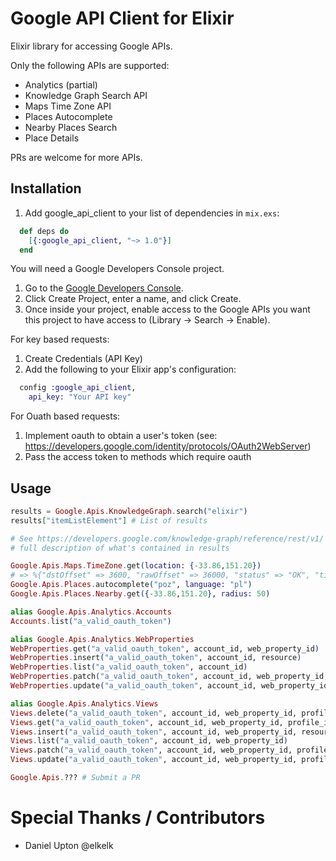 # Google API Client for Elixir

Elixir library for accessing Google APIs.

Only the following APIs are supported:

* Analytics (partial)
* Knowledge Graph Search API
* Maps Time Zone API
* Places Autocomplete
* Nearby Places Search
* Place Details

PRs are welcome for more APIs.

## Installation

1. Add google_api_client to your list of dependencies in `mix.exs`:

```elixir
  def deps do
    [{:google_api_client, "~> 1.0"}]
  end
```

You will need a Google Developers Console project.

1. Go to the [Google Developers Console](https://console.developers.google.com/project).
2. Click Create Project, enter a name, and click Create.
3. Once inside your project, enable access to the Google APIs you want this project to have access to (Library -> Search -> Enable).

For key based requests:
1. Create Credentials (API Key)
2. Add the following to your Elixir app's configuration:

```elixir
  config :google_api_client,
    api_key: "Your API key"
```

For Ouath based requests:
1. Implement oauth to obtain a user's token (see:
   https://developers.google.com/identity/protocols/OAuth2WebServer)
2. Pass the access token to methods which require oauth

## Usage

```elixir
results = Google.Apis.KnowledgeGraph.search("elixir")
results["itemListElement"] # List of results

# See https://developers.google.com/knowledge-graph/reference/rest/v1/ for a
# full description of what's contained in results

Google.Apis.Maps.TimeZone.get(location: {-33.86,151.20})
# => %{"dstOffset" => 3600, "rawOffset" => 36000, "status" => "OK", "timeZoneId" => "Australia/Sydney", "timeZoneName" => "Australian Eastern Daylight Time"}
Google.Apis.Places.autocomplete("poz", language: "pl")
Google.Apis.Places.Nearby.get({-33.86,151.20}, radius: 50)

alias Google.Apis.Analytics.Accounts
Accounts.list("a_valid_oauth_token")

alias Google.Apis.Analytics.WebProperties
WebProperties.get("a_valid_oauth_token", account_id, web_property_id)
WebProperties.insert("a_valid_oauth_token", account_id, resource)
WebProperties.list("a_valid_oauth_token", account_id)
WebProperties.patch("a_valid_oauth_token", account_id, web_property_id, resource)
WebProperties.update("a_valid_oauth_token", account_id, web_property_id, resource)

alias Google.Apis.Analytics.Views
Views.delete("a_valid_oauth_token", account_id, web_property_id, profile_id)
Views.get("a_valid_oauth_token", account_id, web_property_id, profile_id)
Views.insert("a_valid_oauth_token", account_id, web_property_id, resource)
Views.list("a_valid_oauth_token", account_id, web_property_id)
Views.patch("a_valid_oauth_token", account_id, web_property_id, profile_id, resource)
Views.update("a_valid_oauth_token", account_id, web_property_id, profile_id, resource)

Google.Apis.??? # Submit a PR
```

# Special Thanks / Contributors

* Daniel Upton @elkelk
